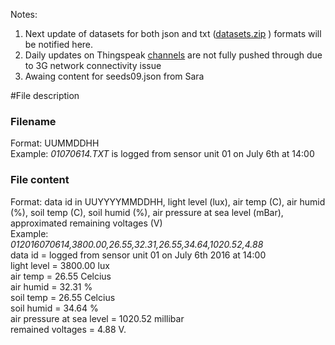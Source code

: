 Notes:    
1. Next update of datasets for both json and txt ([datasets.zip](https://github.com/nandadoes/cs-sensor-unit/raw/master/data/datasets.zip) ) formats will be notified here.   
2. Daily updates on Thingspeak [channels](https://github.com/nandadoes/cs-sensor-unit/wiki/Thingspeak-pages) are not fully pushed through due to 3G network connectivity issue      
3. Awaing content for seeds09.json from Sara

#File description 



### Filename  
Format: UUMMDDHH   
Example:
_01070614.TXT_ is logged from sensor unit 01 on July 6th at 14:00 



### File content      
Format: data id in UUYYYYMMDDHH, light level (lux), air temp (C), air humid (%), soil temp (C), soil humid (%), air pressure at sea level (mBar), approximated remaining voltages (V)   
Example:   
_012016070614,3800.00,26.55,32.31,26.55,34.64,1020.52,4.88_    
data id = logged from sensor unit 01 on July 6th 2016 at 14:00    
light level = 3800.00 lux   
air temp = 26.55 Celcius   
air humid = 32.31 %   
soil temp = 26.55 Celcius   
soil humid = 34.64 %   
air pressure at sea level = 1020.52 millibar   
remained voltages = 4.88 V.   

